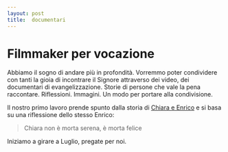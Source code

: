 ```yaml
---
layout: post
title:  documentari
---
```


<!-- img src="/img/posts/tulipani.jpg" -->

# Filmmaker per vocazione

Abbiamo il sogno di andare più in profondità. Vorremmo poter condividere
con tanti la gioia di incontrare il Signore attraverso dei video, dei documentari di
evangelizzazione. Storie di persone che vale la pena raccontare. Riflessioni. Immagini. Un modo per portare alla condivisione.

Il nostro primo lavoro prende spunto dalla storia di [Chiara e Enrico](http://www.chiaracorbellapetrillo.it) e si basa su una  riflessione dello stesso Enrico:

> Chiara non è morta serena, è morta felice

Iniziamo a girare a Luglio, pregate per noi.

